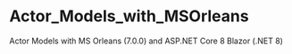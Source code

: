 # Actor_Models_with_MSOrleans
Actor Models with MS Orleans (7.0.0) and ASP.NET Core 8 Blazor (.NET 8) 
